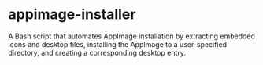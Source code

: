 # appimage-installer
A Bash script that automates AppImage installation by extracting embedded icons and desktop files, installing the AppImage to a user-specified directory, and creating a corresponding desktop entry.
